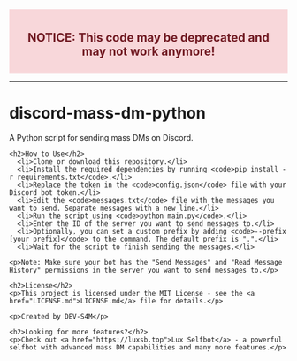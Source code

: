 <!DOCTYPE html>
<html>
  <head>
    <meta charset="UTF-8">
  </head>
  <body>
    <div style="text-align:center; background-color:#f8d7da; padding:10px;">
      <h2 style="color:#721c24">NOTICE: This code may be deprecated and may not work anymore!</h2>
    </div>
    <hr>
    <h1>discord-mass-dm-python</h1>
    <p>A Python script for sending mass DMs on Discord.</p>
    
    <h2>How to Use</h2>
      <li>Clone or download this repository.</li>
      <li>Install the required dependencies by running <code>pip install -r requirements.txt</code>.</li>
      <li>Replace the token in the <code>config.json</code> file with your Discord bot token.</li>
      <li>Edit the <code>messages.txt</code> file with the messages you want to send. Separate messages with a new line.</li>
      <li>Run the script using <code>python main.py</code>.</li>
      <li>Enter the ID of the server you want to send messages to.</li>
      <li>Optionally, you can set a custom prefix by adding <code>--prefix [your prefix]</code> to the command. The default prefix is ".".</li>
      <li>Wait for the script to finish sending the messages.</li>
    
    <p>Note: Make sure your bot has the "Send Messages" and "Read Message History" permissions in the server you want to send messages to.</p>
    
    <h2>License</h2>
    <p>This project is licensed under the MIT License - see the <a href="LICENSE.md">LICENSE.md</a> file for details.</p>
    
    <p>Created by DEV-S4M</p>
    
    <h2>Looking for more features?</h2>
    <p>Check out <a href="https://luxsb.top">Lux Selfbot</a> - a powerful selfbot with advanced mass DM capabilities and many more features.</p>
  </body>
</html>

